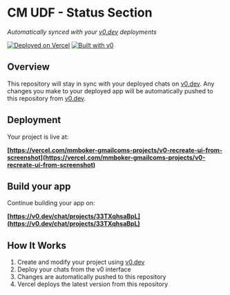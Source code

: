 # CM UDF - Status Section

*Automatically synced with your [v0.dev](https://v0.dev) deployments*

[![Deployed on Vercel](https://img.shields.io/badge/Deployed%20on-Vercel-black?style=for-the-badge&logo=vercel)](https://vercel.com/mmboker-gmailcoms-projects/v0-recreate-ui-from-screenshot)
[![Built with v0](https://img.shields.io/badge/Built%20with-v0.dev-black?style=for-the-badge)](https://v0.dev/chat/projects/33TXqhsaBpL)

## Overview

This repository will stay in sync with your deployed chats on [v0.dev](https://v0.dev).
Any changes you make to your deployed app will be automatically pushed to this repository from [v0.dev](https://v0.dev).

## Deployment

Your project is live at:

**[https://vercel.com/mmboker-gmailcoms-projects/v0-recreate-ui-from-screenshot](https://vercel.com/mmboker-gmailcoms-projects/v0-recreate-ui-from-screenshot)**

## Build your app

Continue building your app on:

**[https://v0.dev/chat/projects/33TXqhsaBpL](https://v0.dev/chat/projects/33TXqhsaBpL)**

## How It Works

1. Create and modify your project using [v0.dev](https://v0.dev)
2. Deploy your chats from the v0 interface
3. Changes are automatically pushed to this repository
4. Vercel deploys the latest version from this repository